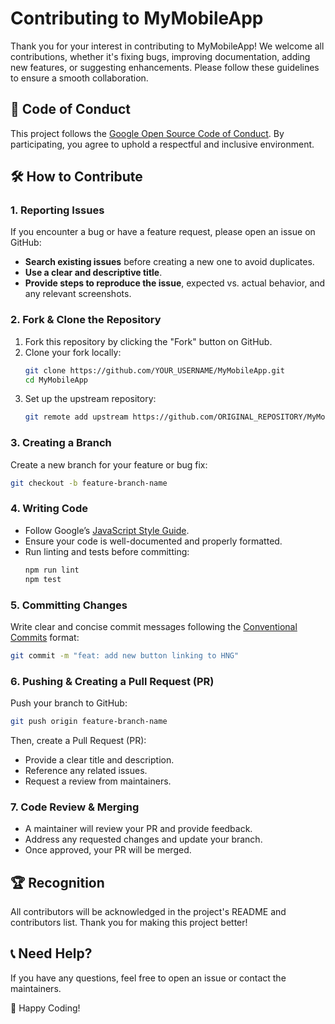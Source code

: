 # Contributing to MyMobileApp

Thank you for your interest in contributing to MyMobileApp! We welcome all contributions, whether it's fixing bugs, improving documentation, adding new features, or suggesting enhancements. Please follow these guidelines to ensure a smooth collaboration.

## 📜 Code of Conduct
This project follows the [Google Open Source Code of Conduct](https://opensource.google/docs/conduct/). By participating, you agree to uphold a respectful and inclusive environment.

## 🛠 How to Contribute
### 1. Reporting Issues
If you encounter a bug or have a feature request, please open an issue on GitHub:
- **Search existing issues** before creating a new one to avoid duplicates.
- **Use a clear and descriptive title**.
- **Provide steps to reproduce the issue**, expected vs. actual behavior, and any relevant screenshots.

### 2. Fork & Clone the Repository
1. Fork this repository by clicking the "Fork" button on GitHub.
2. Clone your fork locally:
   ```sh
   git clone https://github.com/YOUR_USERNAME/MyMobileApp.git
   cd MyMobileApp
   ```
3. Set up the upstream repository:
   ```sh
   git remote add upstream https://github.com/ORIGINAL_REPOSITORY/MyMobileApp.git
   ```

### 3. Creating a Branch
Create a new branch for your feature or bug fix:
```sh
git checkout -b feature-branch-name
```

### 4. Writing Code
- Follow Google’s [JavaScript Style Guide](https://google.github.io/styleguide/jsguide.html).
- Ensure your code is well-documented and properly formatted.
- Run linting and tests before committing:
  ```sh
  npm run lint
  npm test
  ```

### 5. Committing Changes
Write clear and concise commit messages following the [Conventional Commits](https://www.conventionalcommits.org/) format:
```sh
git commit -m "feat: add new button linking to HNG"
```

### 6. Pushing & Creating a Pull Request (PR)
Push your branch to GitHub:
```sh
git push origin feature-branch-name
```
Then, create a Pull Request (PR):
- Provide a clear title and description.
- Reference any related issues.
- Request a review from maintainers.

### 7. Code Review & Merging
- A maintainer will review your PR and provide feedback.
- Address any requested changes and update your branch.
- Once approved, your PR will be merged.

## 🏆 Recognition
All contributors will be acknowledged in the project's README and contributors list. Thank you for making this project better!

## 📞 Need Help?
If you have any questions, feel free to open an issue or contact the maintainers.

🚀 Happy Coding!

